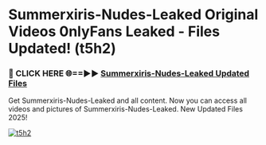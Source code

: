 # Summerxiris-Nudes-Leaked Original Videos 0nlyFans Leaked - Files Updated! (t5h2)

<h3>🔴 CLICK HERE 🌐==►► <a href="https://tinyurl.com/5h6xmrr3" rel="nofollow">Summerxiris-Nudes-Leaked Updated Files</a></h3>

Get Summerxiris-Nudes-Leaked and all content. Now you can access all videos and pictures of Summerxiris-Nudes-Leaked. New Updated Files 2025!

[![t5h2](https://i.imgur.com/KVD873Z.gif)](https://tinyurl.com/5h6xmrr3)
